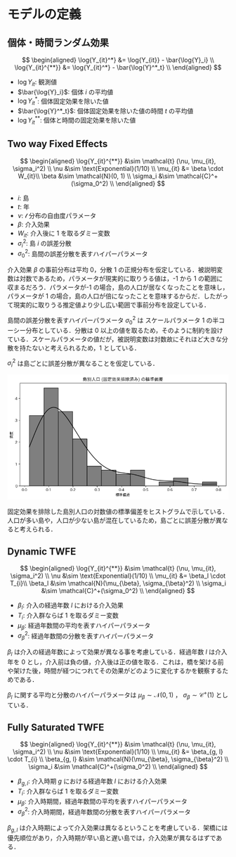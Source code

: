 # モデルの定義

## 個体・時間ランダム効果

$$
\begin{aligned}
\log{Y_{it}^*} &= \log{Y_{it}} - \bar{\log{Y}_i} \\
\log{Y_{it}^{**}} &= \log{Y_{it}^*} - \bar{\log{Y}^*_t} \\
\end{aligned}
$$

- $\log{Y_{it}}$: 観測値
- $\bar{\log{Y}_i}$: 個体 $i$ の平均値
- $\log{Y_{it}^*}$: 個体固定効果を除いた値
- $\bar{\log{Y}^*_t}$: 個体固定効果を除いた値の時間 $t$ の平均値
- $\log{Y_{it}^{**}}$: 個体と時間の固定効果を除いた値

## Two way Fixed Effects

$$
\begin{aligned}
\log{Y_{it}^{**}} &\sim \mathcal{t} (\nu, \mu_{it}, \sigma_i^2) \\
\nu &\sim \text{Exponential}(1/10) \\
\mu_{it} &= \beta \cdot W_{it}\\
\beta &\sim \mathcal{N}(0, 1) \\
\sigma_i &\sim \mathcal{C}^+(\sigma_0^2) \\
\end{aligned}
$$

- $i$: 島
- $t$: 年
- $\nu$: $\mathcal{t}$ 分布の自由度パラメータ
- $\beta$: 介入効果
- $W_{it}$: 介入後に 1 を取るダミー変数
- $\sigma_i^2$: 島 $i$ の誤差分散
- $\sigma_0^2$: 島間の誤差分散を表すハイパーパラメータ

介入効果 $\beta$ の事前分布は平均 0，分散 1 の正規分布を仮定している．被説明変数は対数であるため，パラメータが現実的に取りうる値は，-1 から 1 の範囲に収まるだろう．パラメータが-1 の場合，島の人口が居なくなったことを意味し，パラメータが 1 の場合，島の人口が倍になったことを意味するからだ．したがって現実的に取りうる推定値より少し広い範囲で事前分布を設定している．

島間の誤差分散を表すハイパーパラメータ $\sigma_0^2$ は スケールパラメータ 1 の半コーシー分布としている．分散は 0 以上の値を取るため，そのように制約を設けている．スケールパラメータの値だが，被説明変数は対数故にそれほど大きな分散を持たないと考えられるため，1 としている．

$\sigma_i^2$ は島ごとに誤差分散が異なることを仮定している．

![島別人口 (固定効果排除済み) の標準偏差 ヒストグラム](../figures/stdev_of_logpop_by_island.png)

固定効果を排除した島別人口の対数値の標準偏差をヒストグラムで示している．人口が多い島や，人口が少ない島が混在しているため，島ごとに誤差分散が異なると考えられる．

## Dynamic TWFE

$$
\begin{aligned}
\log{Y_{it}^{**}} &\sim \mathcal{t} (\nu, \mu_{it}, \sigma_i^2) \\
\nu &\sim \text{Exponential}(1/10) \\
\mu_{it} &= \beta_l \cdot T_{i}\\
\beta_l &\sim \mathcal{N}(\mu_{\beta}, \sigma_{\beta}^2) \\
\sigma_i &\sim \mathcal{C}^+(\sigma_0^2) \\
\end{aligned}
$$

- $\beta_l$: 介入の経過年数 $l$ における介入効果
- $T_{i}$: 介入群ならば 1 を取るダミー変数
- $\mu_{\beta}$: 経過年数間の平均を表すハイパーパラメータ
- $\sigma_{\beta}^2$: 経過年数間の分散を表すハイパーパラメータ

$\beta_l$ は介入の経過年数によって効果が異なる事を考慮している．経過年数 $l$ は介入年を $0$ とし，介入前は負の値，介入後は正の値を取る．これは，橋を架ける前や架けた後，時間が経つにつれてその効果がどのように変化するかを観察するためである．

$\beta_l$ に関する平均と分散のハイパーパラメータは $\mu_{\beta} \sim \mathcal{N}(0, 1)$ ， $\sigma_{\beta} \sim \mathcal{C}^+(1)$ としている．

## Fully Saturated TWFE

$$
\begin{aligned}
\log{Y_{it}^{**}} &\sim \mathcal{t} (\nu, \mu_{it}, \sigma_i^2) \\
\nu &\sim \text{Exponential}(1/10) \\
\mu_{it} &= \beta_{g, l} \cdot T_{i} \\
\beta_{g, l} &\sim \mathcal{N}(\mu_{\beta}, \sigma_{\beta}^2) \\
\sigma_i &\sim \mathcal{C}^+(\sigma_0^2) \\
\end{aligned}
$$

- $\beta_{g, l}$: 介入時期 $g$ における経過年数 $l$ における介入効果
- $T_{i}$: 介入群ならば 1 を取るダミー変数
- $\mu_{\beta}$: 介入時期間，経過年数間の平均を表すハイパーパラメータ
- $\sigma_{\beta}^2$: 介入時期間，経過年数間の分散を表すハイパーパラメータ

$\beta_{g, l}$ は介入時期によって介入効果は異なるということを考慮している．架橋には優先順位があり，介入時期が早い島と遅い島では，介入効果が異なるはずである．
